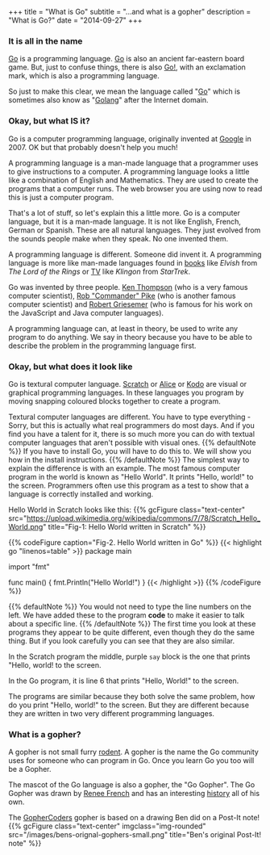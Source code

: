 +++
title = "What is Go"
subtitle = "...and what is a gopher"
description = "What is Go?"
date = "2014-09-27"
+++
### It is all in the name

[Go](http://golang.org) is a programming language. [Go](http://en.wikipedia.org/wiki/Go_(game))
is also an ancient far-eastern board game. But, just to confuse things, there is also
[Go!](http://en.wikipedia.org/wiki/Go!_%28programming_language%29), with an exclamation mark,
which is also a programming language.

So just to make this clear, we mean the language called "[Go](http://golang.org)" which
is sometimes also know as "[Golang](http://golang.org)" after the Internet domain.

### Okay, but what IS it?

Go is a computer programming language, originally invented at [Google](http://www.google.com)
in 2007. OK but that probably doesn't help you much!

A programming language is a man-made language that a programmer uses to give instructions to
a computer. A programming language looks a little like a combination of English and Mathematics.
They are used to create the programs that a computer runs. The web browser you are using
now to read this is just a computer program.

That's a lot of stuff, so let's explain this a little more. Go is a computer language, but it
is a man-made language. It is not like English, French, German or Spanish. These are all natural
languages. They just evolved from the sounds people make when they speak. No one invented them.

A programming language is different. Someone did invent it. A programming language
is more like man-made languages found in [books](http://www.britannica.com/list/15/6-fictional-languages-you-can-really-learn)
like _Elvish_ from _The Lord of the Rings_ or [TV](http://www.britannica.com/list/15/6-fictional-languages-you-can-really-learn)
like _Klingon_ from _StarTrek_.

Go was invented by three people.
[Ken Thompson](http://en.wikipedia.org/wiki/Ken_Thompson)
(who is a very famous computer scientist),
[Rob "Commander" Pike](http://en.wikipedia.org/wiki/Robert_Griesemer)
(who is another famous computer scientist) and
[Robert Griesemer](http://http://en.wikipedia.org/wiki/Robert_Griesemer)
(who is famous for his work on the JavaScript and Java computer languages).

A programming language can, at least in theory, be used to write any program to
do anything. We say in theory because you have to be able to describe the problem
in the programming language first.

### Okay, but what does it look like

Go is textural computer language. [Scratch](https://scratch.mit.edu/) or
[Alice](http://www.alice.org/index.php) or [Kodo](http://www.kodugamelab.com/) are
visual or graphical programming languages. In these languages you program by
moving snapping coloured blocks together to create a program.

Textural computer languages are different. You have to type everything - Sorry,
but this is actually what real programmers do most days. And if you find you have a
talent for it, there is so much more you can do with textual computer languages that
aren't possible with visual ones.
{{% defaultNote %}}
If you have to install Go, you will have to do this to. We will show you how in
the install instructions.
{{% /defaultNote %}}
The simplest way to explain the difference is with an example. The most famous
computer program in the world is known as "Hello World". It prints "Hello, world!"
to the screen. Programmers often use this program as a test to show that a
language is correctly installed and working.

Hello World in Scratch looks like this:
{{% gcFigure class="text-center" src="https://upload.wikimedia.org/wikipedia/commons/7/78/Scratch_Hello_World.png" title="Fig-1: Hello World written in Scratch" %}}

{{% codeFigure caption="Fig-2. Hello World written in Go" %}}
{{< highlight go "linenos=table" >}}
package main

import "fmt"

func main() {
    fmt.Println("Hello World!")
}
{{< /highlight >}}
{{% /codeFigure %}}

{{% defaultNote %}}
You would not need to type the line numbers on the left. We have added these to
the program __code__ to make it easier to talk about a specific line.
{{% /defaultNote %}}
The first time you look at these programs they appear to be quite different,
even though they do the same thing. But if you look carefully you can see that
they are also similar.

In the Scratch program the middle, purple `say` block is the one that prints
"Hello, world! to the screen.

In the Go program, it is line 6 that prints "Hello, World!" to the screen.

The programs are similar because they both solve the same problem, how do you
print "Hello, world!" to the screen. But they are different because they are
written in two very different programming languages.

### What is a gopher?
A gopher is not small furry [rodent](http://en.wikipedia.org/wiki/Gopher).
A gopher is the name the Go community uses for someone who can program in
Go. Once you learn Go you too will be a Gopher.

The mascot of the Go language is also a gopher, the "Go Gopher".
The Go Gopher was drawn by [Renee French](http://reneefrench.blogspot.co.uk/)
and has an interesting [history](http://blog.golang.org/gopher "The history of the Go Gopher")
all of his own.

The [GopherCoders](/) gopher is based on a drawing Ben did on a Post-It note!
{{% gcFigure
class="text-center"
imgclass="img-rounded"
src="/images/bens-orignal-gophers-small.png"
title="Ben's original Post-It! note"
%}}
